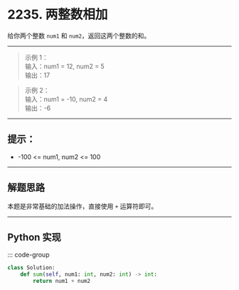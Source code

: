 # 2235. 两整数相加 <Badge type="success" text="Easy" />

给你两个整数 `num1` 和 `num2`，返回这两个整数的和。

---

> 示例 1：  
输入：num1 = 12, num2 = 5  
输出：17  

> 示例 2：  
输入：num1 = -10, num2 = 4  
输出：-6  

---

## 提示：

- -100 <= num1, num2 <= 100

---

## 解题思路

本题是非常基础的加法操作，直接使用 `+` 运算符即可。

---

## Python 实现
::: code-group
```python
class Solution:
    def sum(self, num1: int, num2: int) -> int:
        return num1 + num2
